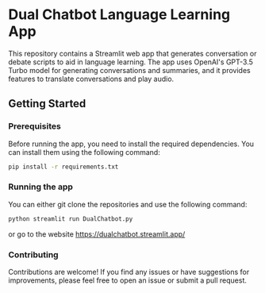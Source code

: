 # Dual Chatbot Language Learning App

This repository contains a Streamlit web app that generates conversation or debate scripts to aid in language learning. The app uses OpenAI's GPT-3.5 Turbo model for generating conversations and summaries, and it provides features to translate conversations and play audio.

## Getting Started

### Prerequisites

Before running the app, you need to install the required dependencies. You can install them using the following command:

```bash
pip install -r requirements.txt
```
### Running the app
You can either git clone the repositories and use the following command:
```bash
python streamlit run DualChatbot.py
```
or go to the website https://dualchatbot.streamlit.app/

### Contributing
Contributions are welcome! If you find any issues or have suggestions for improvements, please feel free to open an issue or submit a pull request.
